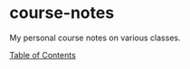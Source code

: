 # course-notes
My personal course notes on various classes.

[Table of Contents](notes/TableOfContents.md)
